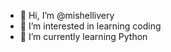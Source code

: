 - 👋 Hi, I’m @mishellivery
- 👀 I’m interested in learning coding
- 🌱 I’m currently learning Python

<!---
comment
--->
